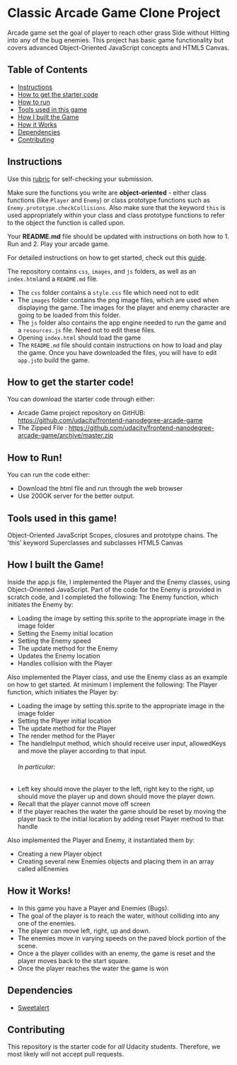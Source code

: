 # Classic Arcade Game Clone Project

Arcade game set the goal of player to reach other grass Side without Hitting into any of the bug enemies. This project has basic game functionality but covers advanced Object-Oriented JavaScript concepts and HTML5 Canvas.

## Table of Contents

-   [Instructions](#instructions)
-   [How to get the starter code](#howtogetthestartercode)
-   [How to run](#howtorun)
-   [Tools used in this game](#toolsusedinthisgame)
-   [How I built the Game](#howibuiltthegame)
-   [How it Works](#howitworks)
-   [Dependencies](#dependencies)
-   [Contributing](#contributing)

## Instructions

Use this [rubric](https://review.udacity.com/#!/rubrics/15/view) for self-checking your submission.

Make sure the functions you write are **object-oriented** - either class functions (like `Player` and `Enemy`) or class prototype functions such as `Enemy.prototype.checkCollisions`. Also make sure that the keyword `this` is used appropriately within your class and class prototype functions to refer to the object the function is called upon.

Your **README.md** file should be updated with instructions on both how to 1. Run and 2. Play your arcade game.

For detailed instructions on how to get started, check out this [guide](https://docs.google.com/document/d/1v01aScPjSWCCWQLIpFqvg3-vXLH2e8_SZQKC8jNO0Dc/pub?embedded=true).

 The repository contains `css`, `images`, and `js` folders, as well as an `index.html`and a `README.md` file.

-   The `css` folder contains a `style.css` file which need not to edit
-   The `images` folder contains the png image files, which are used when displaying the game. The images for the player and enemy character are going to be loaded from this folder.
-   The `js` folder also contains the app engine needed to run the game and a `resources.js` file.  Need not to edit these files.
-   Opening `index.html` should load the game
-   The `README.md` file should contain instructions on how to load and play the game.
    Once you have downloaded the files, you will have to edit `app.js`to build the game.

## How to get the starter code!

You can download the starter code through either:

-   Arcade Game project repository on GitHUB: <https://github.com/udacity/frontend-nanodegree-arcade-game>
-   The Zipped File : <https://github.com/udacity/frontend-nanodegree-arcade-game/archive/master.zip>


## How to Run!
You can run the code either:
-   Download the html file and run through the web browser
-   Use 200OK server for the better output.
## Tools used in this game!

Object-Oriented JavaScript Scopes, closures and prototype chains. The 'this' keyword Superclasses and subclasses HTML5 Canvas

## How I built the Game!

Inside the app.js file, I implemented the Player and the Enemy classes, using Object-Oriented JavaScript. Part of the code for the Enemy is provided in scratch code, and I completed the following:
The Enemy function, which initiates the Enemy by:

-   Loading the image by setting this.sprite to the appropriate image in the image folder
-   Setting the Enemy initial location
-   Setting the Enemy speed
-   The update method for the Enemy
-   Updates the Enemy location
-   Handles collision with the Player

Also implemented the Player class, and use the Enemy class as an example on how to get started. At minimum I implement the following:
The Player function, which initiates the Player by:

-   Loading the image by setting this.sprite to the appropriate image in the image folder
-   Setting the Player initial location
-   The update method for the Player
-   The render method for the Player
-   The handleInput method, which should receive user input, allowedKeys  and move the player according to that input.
    ###### In particular:
-   Left key should move the player to the left, right key to the right, up should move the player up and down should move the player down.
-   Recall that the player cannot move off screen
-   If the player reaches the water the game should be reset by moving the player back to the initial location by adding reset Player method to that handle

Also implemented the Player and Enemy, it instantiated them by:

-   Creating a new Player object
-   Creating several new Enemies objects and placing them in an array called allEnemies

## How it Works!

-   In this game you have a Player and Enemies (Bugs).
-   The goal of the player is to reach the water, without colliding into any one of the enemies.
-   The player can move left, right, up and down.
-   The enemies move in varying speeds on the paved block portion of the scene.
-   Once a the player collides with an enemy, the game is reset and the player moves back to the start square.
-   Once the player reaches the water the game is won

## Dependencies
-   [Sweetalert](https://cdnjs.cloudflare.com/ajax/libs/sweetalert/1.1.3/sweetalert.min.js)

## Contributing

This repository is the starter code for _all_ Udacity students. Therefore, we most likely will not accept pull requests.
